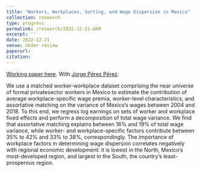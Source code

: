 ```yaml
---
title: "Workers, Workplaces, Sorting, and Wage Dispersion in Mexico"
collection: research
type: progress
permalink: /research/2022-12-21-AKM
excerpt: ''
date: 2022-12-21
venue: Under review
paperurl:
citation: 
---
```


[Working paper here](https://jgnunol.github.io/files/PerezNunoAKM20221221.pdf). With [Jorge Pérez Pérez](https://jorgeperezperez.com/).

We use a matched worker-workplace dataset comprising the near universe of formal privatesector workers in Mexico to estimate the contribution of average workplace-specific wage premia, worker-level characteristics, and assortative matching on the variance of Mexico’s wages between 2004 and 2018. To this end, we regress log earnings on sets of worker and workplace fixed effects and perform a decomposition of total wage variance. We find that assortative matching explains between 16% and 19% of total wage variance, while worker- and workplace-specific factors contribute between 35% to 42% and 33% to 38%, correspondingly. The importance of workplace factors in determining wage dispersion correlates negatively with regional economic development: it is lowest in the North, Mexico’s most-developed region, and largest in the South, the country’s least-prosperous region.
